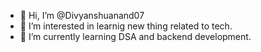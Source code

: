 - 👋 Hi, I’m @Divyanshuanand07
- 👀 I’m interested in learnig new thing related to tech.
- 🌱 I’m currently learning DSA and  backend development.

<!---
Divyanshuanand07/Divyanshuanand07 is a ✨ special ✨ repository because its `README.md` (this file) appears on your GitHub profile.
You can click the Preview link to take a look at your changes.
--->
